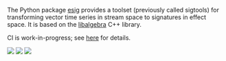 The Python package [esig](https://pypi.org/project/esig/) provides a toolset (previously called sigtools) for transforming vector time series in stream space to signatures in effect space. It is based on the [libalgebra](https://github.com/terrylyons/libalgebra) C++ library.

CI is work-in-progress; see [here](https://github.com/alan-turing-institute/esig/tree/master/build) for details.

![](https://github.com/alan-turing-institute/esig/workflows/build-Linux/badge.svg)
![](https://github.com/alan-turing-institute/esig/workflows/build-OSX/badge.svg)
![](https://github.com/alan-turing-institute/esig/workflows/build-Windows/badge.svg)
